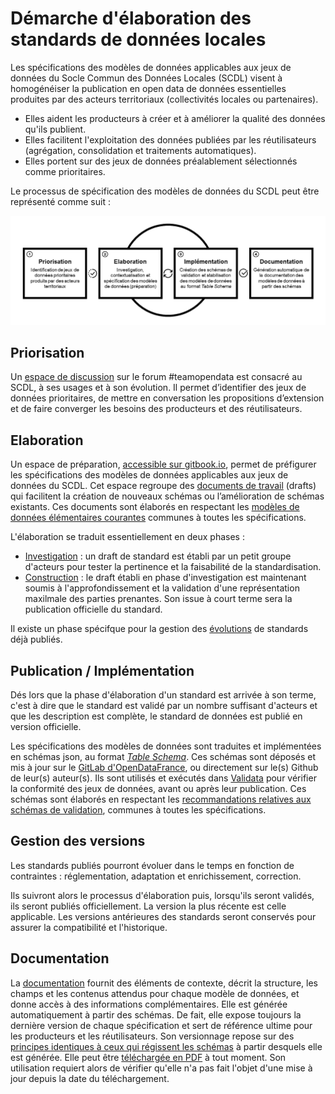 # Démarche d'élaboration des standards de données locales

Les spécifications des modèles de données applicables aux jeux de données du Socle Commun des Données Locales \(SCDL\) visent à homogénéiser la publication en open data de données essentielles produites par des acteurs territoriaux \(collectivités locales ou partenaires\).

* Elles aident les producteurs à créer et à améliorer la qualité des données qu'ils publient.
* Elles facilitent l'exploitation des données publiées par les réutilisateurs \(agrégation, consolidation et traitements automatiques\).
* Elles portent sur des jeux de données préalablement sélectionnés comme prioritaires.

Le processus de spécification des modèles de données du SCDL peut être représenté comme suit :

![](.gitbook/assets/scdl-datamodel-specification-process.png)

## Priorisation

Un [espace de discussion](https://teamopendata.org/c/socle-commun-des-donnees-locales) sur le forum \#teamopendata est consacré au SCDL, à ses usages et à son évolution. Il permet d’identifier des jeux de données prioritaires, de mettre en conversation les propositions d’extension et de faire converger les besoins des producteurs et des réutilisateurs.

## Elaboration 

Un espace de préparation, [accessible sur gitbook.io](https://opendatafrance.gitbook.io/scdl/), permet de préfigurer les spécifications des modèles de données applicables aux jeux de données du SCDL. Cet espace regroupe des [documents de travail]() \(drafts\) qui facilitent la création de nouveaux schémas ou l’amélioration de schémas existants. Ces documents sont élaborés en respectant les [modèles de données élémentaires courantes](https://app.gitbook.com/@opendatafrance/s/scdl/~/drafts/-MVapmCIZ03DzWIhqK2w/modeles) communes à toutes les spécifications.

L'élaboration se traduit essentiellement en deux phases :

* [Investigation](standards-en-cours-delaboration/schemas-reflexion/) : un draft de standard est établi par un petit groupe d'acteurs pour tester la pertinence et la faisabilité de la standardisation.
* [Construction](standards-en-cours-delaboration/schema-en-discussion/) : le draft établi en phase d'investigation est maintenant soumis à l'approfondissement et la validation d'une représentation maxilmale des parties prenantes. Son issue à court terme sera la publication officielle du standard. 

Il existe un phase spécifque pour la gestion des [évolutions](standards-en-cours-delaboration/schemas-en-evolution/) de standards déjà publiés.

## Publication / Implémentation

Dés lors que la phase d'élaboration d'un standard est arrivée à son terme, c'est à dire que le standard est validé par un nombre suffisant d'acteurs et que les description est complète, le standard de données est publié en version officielle. 

Les spécifications des modèles de données sont traduites et implémentées en schémas json, au format [_Table Schema_](https://frictionlessdata.io/specs/table-schema/). Ces schémas sont déposés et mis à jour sur le [GitLab d'OpenDataFrance](https://git.opendatafrance.net/scdl), ou directement sur le\(s\) Github de leur\(s\) auteur\(s\). Ils sont utilisés et exécutés dans [Validata](http://validata.fr) pour vérifier la conformité des jeux de données, avant ou après leur publication. Ces schémas sont élaborés en respectant les [recommandations relatives aux schémas de validation](guide-elaboration/recommandations-relatives-aux-schemas-de-validation.md), communes à toutes les spécifications.

## Gestion des versions

Les standards publiés pourront évoluer dans le temps en fonction de contraintes : réglementation, adaptation et enrichissement, correction.

Ils suivront alors le processus d'élaboration puis, lorsqu'ils seront validés, ils seront publiés officiellement. La version la plus récente est celle applicable. Les versions antérieures des standards seront conservés pour assurer la compatibilité et l'historique.

## Documentation

La [documentation](https://scdl.opendatafrance.net/docs/) fournit des éléments de contexte, décrit la structure, les champs et les contenus attendus pour chaque modèle de données, et donne accès à des informations complémentaires. Elle est générée automatiquement à partir des schémas. De fait, elle expose toujours la dernière version de chaque spécification et sert de référence ultime pour les producteurs et les réutilisateurs. Son versionnage repose sur des [principes identiques à ceux qui régissent les schémas](guide-elaboration/recommandations-relatives-aux-schemas-de-validation.md#recommandations-pour-le-versionnage-des-schemas) à partir desquels elle est générée. Elle peut être [téléchargée en PDF](https://scdl.opendatafrance.net/docs/t%C3%A9l%C3%A9charger.html) à tout moment. Son utilisation requiert alors de vérifier qu'elle n'a pas fait l'objet d'une mise à jour depuis la date du téléchargement.

